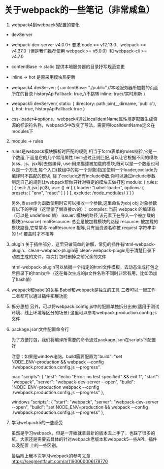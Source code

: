 # 关于webpack的一些笔记（非常咸鱼）
1. webpack4到webpack5配置的变化
+ devServer
* webpack-dev-server v4.0.0+ 要求 node >= v12.13.0、webpack >= v4.37.0（但是我们推荐使用 webpack >= v5.0.0）和 webpack-cli >= v4.7.0
- contentBase -> static 提供本地服务器的目录抒写规范变更
- inline -> hot 是否采用模块热更新
- webpack4
    devServer: {
        contentBase: "./public",//本地服务器所加载的页面所在的目录
        historyApiFallback: true,//不跳转
        inline: true//实时刷新
    }

- webpack5 
    devServer:{
        static: {
            directory: path.join(__dirname, 'public'),
        },
        hot: true,
        historyApiFallback:true
    }
- css-loader中options，webpack4通过localIdentName属性规定配置生成资源的标识符名称，webpack5中改变了写法，需要将localIdentName定义在
    modules下
2. module -> rules
- rules是webpack模块解析时匹配的规则,相当于form表单的rules校验,它是一个数组,下面是它的几个常用属性
    test:通过正则匹配,可以让它根据不同的模块(css、js、jsx等)去做编译,
    use:用来描述被加载的模块,既可以是一个数组也可以是一个方法,每个入口(数组中的每一个对象)指定使用一个loader,exclude为编译时不匹配的模块,
    除了exclude还有include参数,你可以通过include参数制定自己的规则让webpack帮你只针对特定的模块去做打包
    module: {
        rules: [
            {
                test: /(\.jsx|\.js)$/,
                use: () => [
                    {
                        loader: "babel-loader",
                        options: {
                            presets: [
                                "env", "react"
                            ]
                        }
                    }
                ],
                exclude: /node_modules/
            }
        ]
    }

    另外,当use作为函数使用时它可以接收一个参数,这里命名为obj
    obj 对象参数有以下的字段（这里偷了懒直接cv的）：
    compiler: 当前 webpack 的编译器（可以是 undefined 值）
    issuer: 模块的路径,该元素正在导入一个被加载的模块(resource)
    realResource: 总会是被加载模块的路径
    resource: 被加载的模块路径,它常常与 realResource 相等,只有当资源名称被 request 字符串中的 !=! 覆盖时才不相等

3. plugin
    关于插件部分，这里只做简单的讲解，常见的插件有html-webpack-plugin、clean-webpack-plugin等
    clean-webpack-plugin用于清楚目录下动态生成的文件，每次打包时删掉之前冗余的文件

    html-webpack-plugin可以依据一个指定的html文件模板，去动态生成打包之后目录下的html文件（这在每次生成的js文件名称不同时非常有用，比如添加了hash值）

4. webpack和babel的关系
    Babel和webpack是独立的工具
    二者可以一起工作
    二者都可以通过插件拓展功能
5. 拆分思想
    另外，可以将webpack.config.js中的配置单独拆分出来(适用于测试环境、线上环境等区分的场景)
    这里可以参考webpack.production.config.js文件

6. package.json文件配置命令行

    为了方便打包，我们将编译所需要的命令通过package.json在scripts下配置好

    注意：如果是window电脑，build需要配置为"build": "set NODE_ENV=production && webpack --config ./webpack.production.config.js --progress".

    mac
    "scripts": {
        "test": "echo \"Error: no test specified\" && exit 1",
        "start": "webpack",
        "server": "webpack-dev-server --open",
        "build": "NODE_ENV=production webpack --config ./webpack.production.config.js --progress"
    },

    windows
    "scripts": {
        "start": "webpack",
        "server": "webpack-dev-server --open",
        "build": "set NODE_ENV=production && webpack --config ./webpack.production.config.js --progress"
    },

7. 学习webpack5的一些感受

    虽然是学习webpack，但是一开始就拿最新的版本去上手了，也踩了很多的坑，大家还是需要去具体的针对webpack老版本和webpack5一些API、插件以及配置
    上的一些区别。


    最后附上我本次学习webpack的参考文章
    https://segmentfault.com/a/1190000006178770